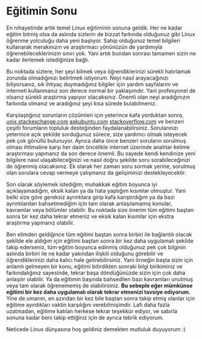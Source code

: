 # Eğitimin Sonu

En nihayetinde artık temel Linux eğitiminin sonuna geldik. Her ne kadar eğitim bitmiş olsa da aslında sizlerin de bizzat farkında olduğunuz gibi Linux öğrenme yolculuğu daha yeni başlıyor. Sahip olduğunuz temel bilgileri kullanarak merakınızın ve araştırmacı yönünüzün de yardımıyla öğrenebileceklerinizin sınırı yok. Yani artık bundan sonrası tamamen sizin ne kadar ilerlemek istediğinize bağlı.

Bu noktada sizlere, her şeyi bilmek veya öğrendiklerinizi sürekli hatırlamak zorunda olmadığınızı belirtmek istiyorum. Neyi nasıl arayacağınızı biliyorsanız, sık ihtiyaç duymadığınız bilgiler için yardım sayfalarını ve interneti kullanmanız son derece normal bir yaklaşımdır. Yani profesyonel de olsanız sürekli araştırma yapıyor olacaksınız. Önemli olan neyi aradığınızın farkında olmanız ve aradığınız şeyi kısa sürede bulabilmeniz. 

Karşılaştığınız sorunların çözümleri için yeterince kafa yorduktan sonra, [unix.stackexchange.com](http://unix.stackexchange.com/) [askubuntu.com](https://askubuntu.com/) [stackoverflow.com](https://stackoverflow.com/) ve benzeri çeşitli forumların topluluk desteğinden faydalanabilirsiniz. Sorularınızı yeterince açık şekilde sorduğunuz sürece, size yardımcı olmak isteyecek pek çok gönüllü bulunuyor. Ayrıca daha önce benzeri soruların sorulmuş olması ihtimaline karşı her daim öncelikle internet üzerinde anahtar kelime araştırması yapmanız da son derece önemli. Bu sayede kendi kendinize yeni bilgilere nasıl ulaşabileceğinizi ve nasıl doğru şekilde soru sorabileceğinizi de öğrenmiş olacaksınız. Ek olarak her zaman soru sormak yerine, sorulmuş olan sorulara cevap vermeye çalışmanız da gelişiminizi destekleyecektir. 

Son olarak söylemek istediğim; muhakkak eğitim boyunca iyi açıklayamadığım, eksik kalan ya da hata yaptığım kısımlar olmuştur. Yani belki size göre gereksiz ayrıntılara girip kafa karıştırdığım ya da bazı ayrıntılardan bahsetmediğim için tam olarak anlaşılamamış konular, kavramlar veya bölümler olabilir. Bu noktada size önerim tüm eğitimi baştan sonra bir kez daha tekrar etmeniz ve eksik kalan kısımlar için ekstra araştırma yapmanız olabilir. 

Ben elimden geldiğince tüm eğitimi baştan sonra birbiri ile bağlantılı olacak şekilde ele aldığım için eğitimi baştan sonra bir kez daha uygulamalı şekilde takip ederseniz, tüm eğitim boyunca edinmiş olduğunuz pek çok bilginin aslında birbiri ile ne kadar yakından ilişkili olduğunu görebilir ve öğrendiklerinizi daha kalıcı hale getirebilirsiniz. Yani örneğin başta sizin için anlamlı gelmeyen bir konu, eğitimi bitirdikten sonraki bilgi birikiminiz ve farkındalığınız sayesinde, tekrar başa döndüğünüzde sizin için çok daha anlaşılır olabilir. Ya da eğitimin başında bahsedilen bazı kavramları unutmuş veya tam olarak öğrenememiş de olabilirsiniz. **Bu sebeple eğer mümkünse eğitimi bir kez daha uygulamalı olarak tekrar etmenizi tavsiye ediyorum.** Yine de umarım, en azından bir kez bile baştan sonra takip etmiş olanlar için eğitime ayırdıkları vaktin karşılığını verebilmişimdir. Lafı daha fazla uzatmadan, eğitime katılan herkese tekrar teşekkür ediyor, ve sabırla sonuna kadar beni takip ettiğiniz için de ayrıca tebrik ediyorum.

Neticede Linux dünyasına hoş geldiniz demekten mutluluk duyuyorum :)
